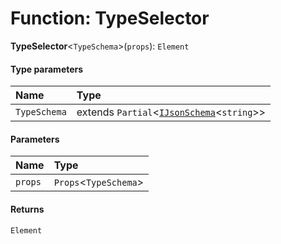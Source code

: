 # Function: TypeSelector

**TypeSelector**<`TypeSchema`>(`props`): `Element`

#### Type parameters

| Name | Type |
| :------ | :------ |
| `TypeSchema` | extends `Partial`<[`IJsonSchema`](/auto-docs/type-editor/interfaces/IJsonSchema.md)<`string`>> |

#### Parameters

| Name | Type |
| :------ | :------ |
| `props` | `Props`<`TypeSchema`> |

#### Returns

`Element`
